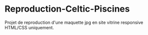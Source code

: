 # Reproduction-Celtic-Piscines
Projet de reproduction d'une maquette jpg en site vitrine responsive HTML/CSS uniquement.
